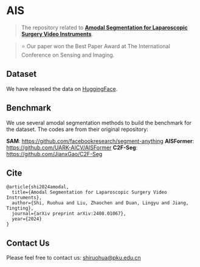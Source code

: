 # AIS

> The repository related to [**Amodal Segmentation for Laparoscopic Surgery Video Instruments**](https://arxiv.org/abs/2408.01067).

> ⭐ Our paper won the Best Paper Award at The International Conference on Sensing and Imaging.
> 
## Dataset

We have released the data on [HuggingFace](https://huggingface.co/datasets/ssssemma/AIS).


## Benchmark

We use several amodal segmentation methods to build the benchmark for the dataset. The codes are from their original repository:

**SAM**: https://github.com/facebookresearch/segment-anything
**AISFormer**: https://github.com/UARK-AICV/AISFormer
**C2F-Seg**: https://github.com/JianxGao/C2F-Seg


## Cite
```
@article{shi2024amodal,
  title={Amodal Segmentation for Laparoscopic Surgery Video Instruments},
  author={Shi, Ruohua and Liu, Zhaochen and Duan, Lingyu and Jiang, Tingting},
  journal={arXiv preprint arXiv:2408.01067},
  year={2024}
}
```

## Contact Us
Please feel free to contact us: shiruohua@pku.edu.cn

